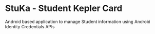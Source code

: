 # StuKa - Student Kepler Card
Android based application to manage Student information using Android Identity Credentials APIs
